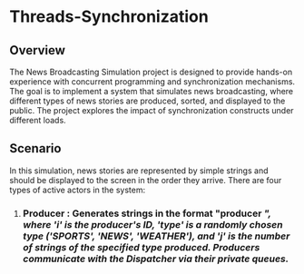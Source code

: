 # Threads-Synchronization
## Overview
The News Broadcasting Simulation project is designed to provide hands-on experience with concurrent programming and synchronization mechanisms. The goal is to implement a system that simulates news broadcasting, where different types of news stories are produced, sorted, and displayed to the public. The project explores the impact of synchronization constructs under different loads.
## Scenario
In this simulation, news stories are represented by simple strings and should be displayed to the screen in the order they arrive. There are four types of active actors in the system:

1. ### __Producer__ : Generates strings in the format "producer <i> <type> <j>", where 'i' is the producer's ID, 'type' is a randomly chosen type ('SPORTS', 'NEWS', 'WEATHER'), and 'j' is the number of strings of the specified type produced. Producers communicate with the Dispatcher via their private queues.
